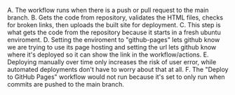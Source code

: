 A. The workflow runs when there is a push or pull request to the main branch.
B. Gets the code from repository, validates the HTML files, checks for broken links, then uploads the built site for deployment.
C. This step is what gets the code from the repository because it starts in a fresh ubuntu enviroment.
D. Setting the enviroment to "github-pages" lets github know we are trying to use its page hosting and setting the url lets github know where it's deployed so it can show the link in the workflow/actions.
E. Deploying manually over time only increases the risk of user error, while automated deployments don't have to worry about that at all.
F. The "Deploy to GitHub Pages" workflow would not run because it's set to only run when commits are pushed to the main branch.